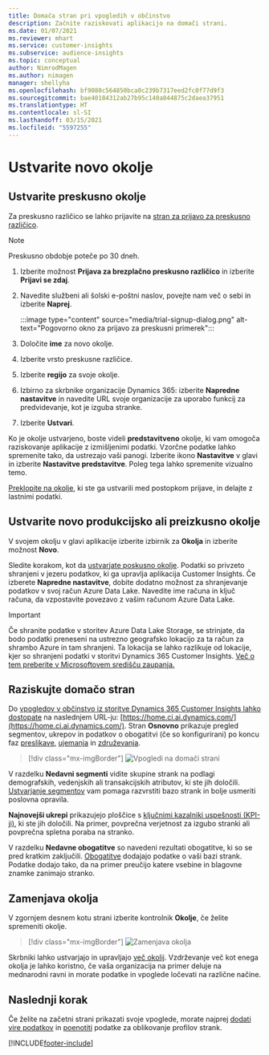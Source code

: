 ```yaml
---
title: Domača stran pri vpogledih v občinstvo
description: Začnite raziskovati aplikacijo na domači strani.
ms.date: 01/07/2021
ms.reviewer: mhart
ms.service: customer-insights
ms.subservice: audience-insights
ms.topic: conceptual
author: NimrodMagen
ms.author: nimagen
manager: shellyha
ms.openlocfilehash: bf9080c564850bca0c239b7317eed2fc0f77d9f3
ms.sourcegitcommit: bae40184312ab27b95c140a044875c2daea37951
ms.translationtype: HT
ms.contentlocale: sl-SI
ms.lasthandoff: 03/15/2021
ms.locfileid: "5597255"
---
```

# <a name="create-a-new-environment"></a>Ustvarite novo okolje

## <a name="create-a-trial-environment"></a>Ustvarite preskusno okolje

Za preskusno različico se lahko prijavite na [stran za prijavo za preskusno različico](https://dynamics.microsoft.com/get-started/free-trial/?appname=customerinsights). 

> [!NOTE]
> Preskusno obdobje poteče po 30 dneh.

1. Izberite možnost **Prijava za brezplačno preskusno različico** in izberite **Prijavi se zdaj**.

1. Navedite službeni ali šolski e-poštni naslov, povejte nam več o sebi in izberite **Naprej**.

   :::image type="content" source="media/trial-signup-dialog.png" alt-text="Pogovorno okno za prijavo za preskusni primerek":::

1. Določite **ime** za novo okolje. 

1. Izberite vrsto preskusne različice.

1. Izberite **regijo** za svoje okolje.

1. Izbirno za skrbnike organizacije Dynamics 365: izberite **Napredne nastavitve** in navedite URL svoje organizacije za uporabo funkcij za predvidevanje, kot je izguba stranke.

1. Izberite **Ustvari**. 

Ko je okolje ustvarjeno, boste videli **predstavitveno** okolje, ki vam omogoča raziskovanje aplikacije z izmišljenimi podatki. Vzorčne podatke lahko spremenite tako, da ustrezajo vaši panogi. Izberite ikono **Nastavitve** v glavi in izberite **Nastavitve predstavitve**. Poleg tega lahko spremenite vizualno temo. 

[Preklopite na okolje](#switch-environments), ki ste ga ustvarili med postopkom prijave, in delajte z lastnimi podatki.

## <a name="create-a-new-production-or-sandbox-environment"></a>Ustvarite novo produkcijsko ali preizkusno okolje

V svojem okolju v glavi aplikacije izberite izbirnik za **Okolja** in izberite možnost **Novo**.

Sledite korakom, kot da [ustvarjate poskusno okolje](#create-a-trial-environment). Podatki so privzeto shranjeni v jezeru podatkov, ki ga upravlja aplikacija Customer Insights. Če izberete **Napredne nastavitve**, dobite dodatno možnost za shranjevanje podatkov v svoj račun Azure Data Lake. Navedite ime računa in ključ računa, da vzpostavite povezavo z vašim računom Azure Data Lake. 

> [!IMPORTANT]
> Če shranite podatke v storitev Azure Data Lake Storage, se strinjate, da bodo podatki preneseni na ustrezno geografsko lokacijo za ta račun za shrambo Azure in tam shranjeni. Ta lokacija se lahko razlikuje od lokacije, kjer so shranjeni podatki v storitvi Dynamics 365 Customer Insights. [Več o tem preberite v Microsoftovem središču zaupanja.](https://www.microsoft.com/trust-center)

## <a name="explore-the-home-page"></a>Raziskujte domačo stran

Do [vpogledov v občinstvo iz storitve Dynamics 365 Customer Insights lahko dostopate](https://home.ci.ai.dynamics.com/) na naslednjem URL-ju: [https://home.ci.ai.dynamics.com/](https://home.ci.ai.dynamics.com/).
Stran **Osnovno** prikazuje pregled segmentov, ukrepov in podatkov o obogatitvi (če so konfigurirani) po koncu faz [preslikave](map-entities.md), [ujemanja](match-entities.md) in [združevanja](merge-entities.md).

> [!div class="mx-imgBorder"] 
> ![Vpogledi na domači strani](media/home-page-insights.png "Vpogledi na domači strani")

V razdelku **Nedavni segmenti** vidite skupine strank na podlagi demografskih, vedenjskih ali transakcijskih atributov, ki ste jih določili. [Ustvarjanje segmentov](segments.md) vam pomaga razvrstiti bazo strank in bolje usmeriti poslovna opravila.

**Najnovejši ukrepi** prikazujejo ploščice s [ključnimi kazalniki uspešnosti (KPI-ji)](measures.md), ki ste jih določili. Na primer, povprečna verjetnost za izgubo stranki ali povprečna spletna poraba na stranko.

V razdelku **Nedavne obogatitve** so navedeni rezultati obogatitve, ki so se pred kratkim zaključili. [Obogatitve](enrichment-hub.md) dodajajo podatke o vaši bazi strank. Podatke dodajo tako, da na primer preučijo katere vsebine in blagovne znamke zanimajo stranko.

## <a name="switch-environments"></a>Zamenjava okolja

V zgornjem desnem kotu strani izberite kontrolnik **Okolje**, če želite spremeniti okolje.

> [!div class="mx-imgBorder"] 
> ![Zamenjava okolja](media/home-page-environment-switcher.png "Zamenjava okolja")

Skrbniki lahko ustvarjajo in upravljajo [več okolij](manage-environments.md). Vzdrževanje več kot enega okolja je lahko koristno, če vaša organizacija na primer deluje na mednarodni ravni in morate podatke in vpoglede ločevati na različne načine.

## <a name="next-step"></a>Naslednji korak

Če želite na začetni strani prikazati svoje vpoglede, morate najprej [dodati vire podatkov](data-sources.md) in [poenotiti](data-unification.md) podatke za oblikovanje profilov strank.


[!INCLUDE[footer-include](../includes/footer-banner.md)]